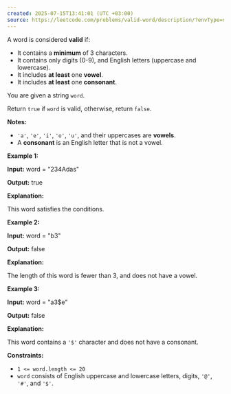 ```yaml
---
created: 2025-07-15T13:41:01 (UTC +03:00)
source: https://leetcode.com/problems/valid-word/description/?envType=daily-question&envId=2025-07-15
---
```

A word is considered **valid** if:

-   It contains a **minimum** of 3 characters.
-   It contains only digits (0-9), and English letters (uppercase and lowercase).
-   It includes **at least** one **vowel**.
-   It includes **at least** one **consonant**.

You are given a string `word`.

Return `true` if `word` is valid, otherwise, return `false`.

**Notes:**

-   `'a'`, `'e'`, `'i'`, `'o'`, `'u'`, and their uppercases are **vowels**.
-   A **consonant** is an English letter that is not a vowel.


**Example 1:**

**Input:** word = "234Adas"

**Output:** true

**Explanation:**

This word satisfies the conditions.


**Example 2:**

**Input:** word = "b3"

**Output:** false

**Explanation:**

The length of this word is fewer than 3, and does not have a vowel.


**Example 3:**

**Input:** word = "a3$e"

**Output:** false

**Explanation:**

This word contains a `'$'` character and does not have a consonant.


**Constraints:**

-   `1 <= word.length <= 20`
-   `word` consists of English uppercase and lowercase letters, digits, `'@'`, `'#'`, and `'$'`.
